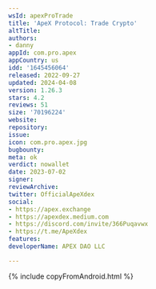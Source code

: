 ```yaml
---
wsId: apexProTrade
title: 'ApeX Protocol: Trade Crypto'
altTitle: 
authors:
- danny
appId: com.pro.apex
appCountry: us
idd: '1645456064'
released: 2022-09-27
updated: 2024-04-08
version: 1.26.3
stars: 4.2
reviews: 51
size: '70196224'
website: 
repository: 
issue: 
icon: com.pro.apex.jpg
bugbounty: 
meta: ok
verdict: nowallet
date: 2023-07-02
signer: 
reviewArchive: 
twitter: OfficialApeXdex
social:
- https://apex.exchange
- https://apexdex.medium.com
- https://discord.com/invite/366Puqavwx
- https://t.me/ApeXdex
features: 
developerName: APEX DAO LLC

---
```


{% include copyFromAndroid.html %}
